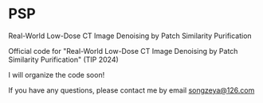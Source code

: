 # PSP
Real-World Low-Dose CT Image Denoising by Patch Similarity Purification

Official code for "Real-World Low-Dose CT Image Denoising by Patch Similarity Purification" (TIP 2024)

I will organize the code soon!

If you have any questions, please contact me by email songzeya@126.com
